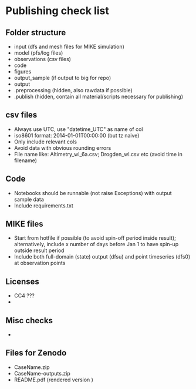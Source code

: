 # Publishing check list

## Folder structure

* input (dfs and mesh files for MIKE simulation)
* model (pfs/log files)
* observations (csv files)
* code 
* figures 
* output_sample (if output to big for repo)
* output 
* .preprocessing (hidden, also rawdata if possible)
* .publish (hidden, contain all material/scripts necessary for publishing)

## csv files

- Always use UTC, use "datetime_UTC" as name of col
- iso8601 format: 2014-01-01T00:00:00  (but tz naive)
- Only include relevant cols
- Avoid data with obvious rounding errors
- File name like: Altimetry_wl_6a.csv; Drogden_wl.csv etc (avoid time in filename)


## Code

* Notebooks should be runnable (not raise Exceptions) with output sample data
* Include requirements.txt 


## MIKE files

* Start from hotfile if possible (to avoid spin-off period inside result); alternatively, include x number of days before Jan 1 to have spin-up outside result period
* Include both full-domain (state) output (dfsu) and point timeseries (dfs0) at observation points


## Licenses

* CC4 ??? 
* 


## Misc checks

* 


## Files for Zenodo

* CaseName.zip 
* CaseName-outputs.zip 
* README.pdf (rendered version )